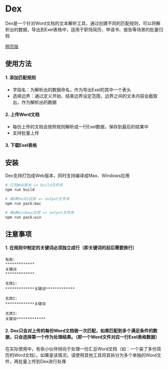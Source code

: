 # Dex

Dex是一个针对Word文档的文本解析工具，通过创建不同的匹配规则，可以将解析出的数据，导出到Exel表格中，适用于职场简历、申请书、报告等场景的批量归档

[网页版](dex.niuniuco.cn)

## 使用方法

#### 1. 添加匹配规则
- 字段名：为解析出的数据命名，作为导出Exel的其中一个表头
- 选择边界：通过定义开始、结束边界设定范围，边界之间的文本内容会截取出，作为解析出的数据

#### 2. 上传Word文档
- 每份上传的文档会按照规则解析成一行Exel数据，保存到最后的结果中
- 支持批量上传

#### 3. 下载Exel表格

## 安装

Dex支持打包成Web版本，同时支持编译成Max、Windows应用

```bash
# 打包Web版本 => build文件夹
npm run build
```

```bash
# 编译MacOS应用 => output文件夹
npm run pack:mac
```

```bash
# 编译Windows应用 => output文件夹
npm run pack:win
```

## 注意事项

#### 1. 在规则中制定的关键词必须独立成行（即关键词的前后需要换行）

```text
有效: 
*************
关键词
*************

无效1:
*************关键词*************

无效2:
*************关键词

无效3:
关键词*************
```

#### 2. Dex只会对上传的每份Word文档做一次匹配，如果匹配到多个满足条件的数据，只会选择第一个作为处理结果。（即一个Word文件对应一行Exel表格数据）

在实际使用中，有些小伙伴倾向于处理一份汇总Word文档（如：一个装了多份简历的Word文档）。如果是该情况，请使用其他工具将其拆分为多个单独的Word文件，再批量上传到Dex进行处理


